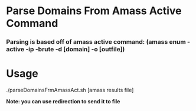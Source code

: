 # Parse Domains From Amass Active Command

### Parsing is based off of amass active command: (amass enum -active -ip -brute -d [domain] -o [outfile])

# Usage
./parseDomainsFrmAmassAct.sh [amass results file]

**Note: you can use redirection to send it to file**
